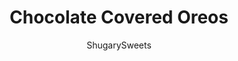 ---
layout: ../../layouts/MarkdownPostLayout.astro
title: Chocolate Covered Oreos
author: ShugarySweets
pubDate: 2020-11-12
description: "How do you make Oreos even better? Dip them in chocolate! Dress up milk&#x27;s favorite cookie for any holiday or occasion with this guide for how to make Chocolate Covered Oreos."
image_url: https://www.shugarysweets.com/wp-content/uploads/2020/11/chocolate-covered-oreos-facebook.jpg
tags: ["Cookies","American"]
calories: 71
protein: 0
carbohydrates: 11
fats: 3
fiber: 0
ingredients: ["36 Oreos cookies","1 (10 oz.) package of dark chocolate melting wafers (I used Ghiradelli)","1 (10 oz.) package of white vanilla melting wafers (I used Ghiradelli)","Colored candy melts (I used the Wilton ones, can be purchased on amazon or at Michael’s, Joann Fabrics or Hobby Lobby)","Sprinkles or other holiday decorations"]
serves: 36
time: "30 minutes"
prepTime: "30 minutes"
instructions: ["In a small bowl, melt chocolate according to the package instructions.  Place an oreo flat on a fork and dip it into the chocolate.  Using a second fork, turn it over to make sure the whole Oreo gets covered with chocolate.  Using the bottom fork, lift the Oreo out of the chocolate and gently tap the fork on the edge of the bowl to remove any excess chocolate. ","Place the Oreo onto a cookie sheet lined with parchment paper.","If you are planning to decorate the Oreo with sprinkles or holiday decorations without adding drizzle to the top of the Oreo, you’ll want to decorate immediately before the chocolate hardens.  ","If you would like to drizzle the Oreo with melted chocolate, let the first layer of chocolate set for about 30 minutes before doing so.  Melt the additional chocolate and drizzle using a fork or spoon.  You can also put sprinkles or decorations on top of the drizzle.","Store in an airtight container in the refrigerator for up to 2 weeks."]
nutrition: ["71 calories","11 grams carbohydrates","0 milligrams cholesterol","3 grams fat","0 grams fiber","0 grams protein","1 grams saturated fat","55 milligrams sodium","6 grams sugar","0 grams trans fat","0 grams unsaturated fat"]
---